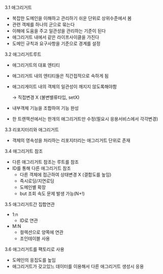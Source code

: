 3.1 애그리거트

- 복잡한 도메인을 이해하고 관리하기 쉬운 단위로 상위수준에서 봄
- 관련 객체를 하나의 군으로 묶는다
- 이해에 도움을 주고 일관성을 관리하는 기준이 된다
- 애그리거트 내에서 같은 라이프사이클을 가진다
- 도메인 규칙과 요구사항을 기준으로 경계를 설정

3.2 애그리거트루트

- 애그리거트의 대표 엔티티
- 애그리거트 내의 엔티티들은 직간접적으로 속하게 됨
- 애그리게이트 내의 객체의 일관성이 깨지지 않도록해야함
    
    → 직접변경 X (불변밸류타입, setX)
    
- 내부객체 기능을 조합하여 기능 완성
- 한 트랜잭션에서는 한개의 애그리거트만 수정(필요시 응용서비스에서 각각변경)

3.3 리포지터리와 애그리거트

- 객체의 영속성을 처리하는 리포지터리는 애그리거트 단위로 존재

3.4 애그리거트 참조

- 다른 애그리거트 참조는 루트를 참조
- ID를 통해 다른 애그리거트 참조
    - 다른 객체에 접근하여 상태변경 X (결합도를 높임)
    - 즉시로딩/지연로딩
    - 도메인별 확장
    - but 조회 속도 문제 발생 가능(N+!)
    

3.5 애그리거트간 집합연관

- 1:n
    - ID로 연관
- M:N
    - 컬렉션으로 양쪽에 연관
    - 조인테이블 사용

3.6 애그리거트를 팩토리로 사용

- 도메인의 응집도를 높임
- 애그리거트가 갖고있느 데이터를 이용해서 다른 애그리거트 생성시 응용
